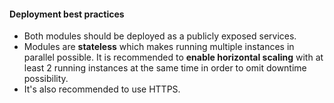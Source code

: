 #### Deployment best practices

- Both modules should be deployed as a publicly exposed services.
- Modules are **stateless** which makes running multiple instances in parallel possible.
It is recommended to **enable horizontal scaling**
with at least 2 running instances at the same time in order to omit downtime
possibility.
- It's also recommended to use HTTPS.
